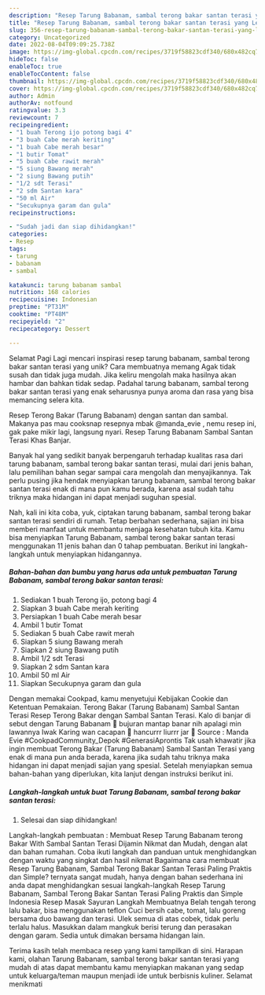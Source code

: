 ```yaml
---
description: "Resep Tarung Babanam, sambal terong bakar santan terasi yang Lezat Sekali, Mantap"
title: "Resep Tarung Babanam, sambal terong bakar santan terasi yang Lezat Sekali, Mantap"
slug: 356-resep-tarung-babanam-sambal-terong-bakar-santan-terasi-yang-lezat-sekali-mantap
category: Uncategorized
date: 2022-08-04T09:09:25.738Z
image: https://img-global.cpcdn.com/recipes/3719f58823cdf340/680x482cq70/tarung-babanam-sambal-terong-bakar-santan-terasi-foto-resep-utama.jpg
hideToc: false
enableToc: true
enableTocContent: false
thumbnail: https://img-global.cpcdn.com/recipes/3719f58823cdf340/680x482cq70/tarung-babanam-sambal-terong-bakar-santan-terasi-foto-resep-utama.jpg
cover: https://img-global.cpcdn.com/recipes/3719f58823cdf340/680x482cq70/tarung-babanam-sambal-terong-bakar-santan-terasi-foto-resep-utama.jpg
author: Admin
authorAv: notfound
ratingvalue: 3.3
reviewcount: 7
recipeingredient:
- "1 buah Terong ijo potong bagi 4"
- "3 buah Cabe merah keriting"
- "1 buah Cabe merah besar"
- "1 butir Tomat"
- "5 buah Cabe rawit merah"
- "5 siung Bawang merah"
- "2 siung Bawang putih"
- "1/2 sdt Terasi"
- "2 sdm Santan kara"
- "50 ml Air"
- "Secukupnya garam dan gula"
recipeinstructions:

- "Sudah jadi dan siap dihidangkan!"
categories:
- Resep
tags:
- tarung
- babanam
- sambal

katakunci: tarung babanam sambal 
nutrition: 168 calories
recipecuisine: Indonesian
preptime: "PT31M"
cooktime: "PT48M"
recipeyield: "2"
recipecategory: Dessert

---
```



Selamat Pagi Lagi mencari inspirasi resep tarung babanam, sambal terong bakar santan terasi yang unik? Cara membuatnya memang Agak tidak susah dan tidak juga mudah. Jika keliru mengolah maka hasilnya akan hambar dan bahkan tidak sedap. Padahal tarung babanam, sambal terong bakar santan terasi yang enak seharusnya punya aroma dan rasa yang bisa memancing selera kita.


Resep Terong Bakar (Tarung Babanam) dengan santan dan sambal. Makanya pas mau cooksnap resepnya mbak @manda_evie , nemu resep ini, gak pake mikir lagi, langsung nyari. Resep Tarung Babanam Sambal Santan Terasi Khas Banjar.

Banyak hal yang sedikit banyak berpengaruh terhadap kualitas rasa dari tarung babanam, sambal terong bakar santan terasi, mulai dari jenis bahan, lalu pemilihan bahan segar sampai cara mengolah dan menyajikannya. Tak perlu pusing jika hendak menyiapkan tarung babanam, sambal terong bakar santan terasi enak di mana pun kamu berada, karena asal sudah tahu triknya maka hidangan ini dapat menjadi suguhan spesial.


Nah, kali ini kita coba, yuk, ciptakan tarung babanam, sambal terong bakar santan terasi sendiri di rumah. Tetap berbahan sederhana, sajian ini bisa memberi manfaat untuk membantu menjaga kesehatan tubuh kita. Kamu bisa menyiapkan Tarung Babanam, sambal terong bakar santan terasi menggunakan 11 jenis bahan dan 0 tahap pembuatan. Berikut ini langkah-langkah untuk menyiapkan hidangannya.

<!--inarticleads1-->

##### Bahan-bahan dan bumbu yang harus ada untuk pembuatan Tarung Babanam, sambal terong bakar santan terasi:

1. Sediakan 1 buah Terong ijo, potong bagi 4
1. Siapkan 3 buah Cabe merah keriting
1. Persiapkan 1 buah Cabe merah besar
1. Ambil 1 butir Tomat
1. Sediakan 5 buah Cabe rawit merah
1. Siapkan 5 siung Bawang merah
1. Siapkan 2 siung Bawang putih
1. Ambil 1/2 sdt Terasi
1. Siapkan 2 sdm Santan kara
1. Ambil 50 ml Air
1. Siapkan Secukupnya garam dan gula


Dengan memakai Cookpad, kamu menyetujui Kebijakan Cookie dan Ketentuan Pemakaian. Terong Bakar (Tarung Babanam) Sambal Santan Terasi Resep Terong Bakar dengan Sambal Santan Terasi. Kalo di banjar di sebut dengan Tarung Babanam 🤤 bujuran mantap banar nih apalagi min lawannya Iwak Karing wan cacapan 🤤 hancurrr liurrr jar 🤣 Source : Manda Evie #CookpadCommunity_Depok #GenerasiAprontis Tak usah khawatir jika ingin membuat Terong Bakar (Tarung Babanam) Sambal Santan Terasi yang enak di mana pun anda berada, karena jika sudah tahu triknya maka hidangan ini dapat menjadi sajian yang spesial. Setelah menyiapkan semua bahan-bahan yang diperlukan, kita lanjut dengan instruksi berikut ini. 

<!--inarticleads2-->

##### Langkah-langkah untuk buat Tarung Babanam, sambal terong bakar santan terasi:


1. Selesai dan siap dihidangkan!

Langkah-langkah pembuatan : Membuat Resep Tarung Babanam terong Bakar With Sambal Santan Terasi Dijamin Nikmat dan Mudah, dengan alat dan bahan rumahan. Coba ikuti langkah dan panduan untuk menghidangkan dengan waktu yang singkat dan hasil nikmat Bagaimana cara membuat Resep Tarung Babanam, Sambal Terong Bakar Santan Terasi Paling Praktis dan Simple? ternyata sangat mudah, hanya dengan bahan sederhana ini anda dapat menghidangkan sesuai langkah-langkah Resep Tarung Babanam, Sambal Terong Bakar Santan Terasi Paling Praktis dan Simple Indonesia Resep Masak Sayuran Langkah Membuatnya Belah tengah terong lalu bakar, bisa menggunakan teflon Cuci bersih cabe, tomat, lalu goreng bersama duo bawang dan terasi. Ulek semua di atas cobek, tidak perlu terlalu halus. Masukkan dalam mangkuk berisi terung dan perasakan dengan garam. Sedia untuk dimakan bersama hidangan lain. 

Terima kasih telah membaca resep yang kami tampilkan di sini. Harapan kami, olahan Tarung Babanam, sambal terong bakar santan terasi yang mudah di atas dapat membantu kamu menyiapkan makanan yang sedap untuk keluarga/teman maupun menjadi ide untuk berbisnis kuliner. Selamat menikmati
